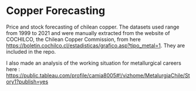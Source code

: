 # Copper Forecasting
Price and stock forecasting of chilean copper. The datasets used range from 1999 to 2021 and were manually extracted from the website of COCHILCO, the Chilean Copper Commission, from here https://boletin.cochilco.cl/estadisticas/grafico.asp?tipo_metal=1. They are included in the repo.

I also made an analysis of the working situation for metallurgical careers here : https://public.tableau.com/profile/camia8005#!/vizhome/MetalurgiaChile/Story1?publish=yes
